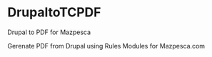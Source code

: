 # DrupaltoTCPDF
Drupal to PDF for Mazpesca

Gerenate PDF from Drupal using Rules Modules for Mazpesca.com


